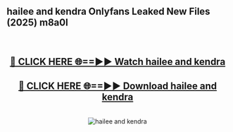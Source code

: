 <h2>hailee and kendra Onlyfans Leaked New Files (2025) m8a0l</h2>
<br>
<div align="center">
<h2><a href="https://mediafiles.top/hailee_and_kendra&ref=git" rel="nofollow">🔴 CLICK HERE 🌐==►► Watch hailee and kendra</a></h2>
<h2><a href="https://mediafiles.top/hailee_and_kendra&ref=git" rel="nofollow">🔴 CLICK HERE 🌐==►► Download hailee and kendra</a></h2>
<br>
<a href="https://mediafiles.top/hailee_and_kendra&ref=git" rel="nofollow" data-target="animated-image.originalLink"><img src="https://i.ibb.co.com/xMMVF88/686577567.gif" alt="hailee and kendra" style="max-width: 100%; display: inline-block;" data-target="animated-image.originalImage"></a>
</div>
<br>
<br>